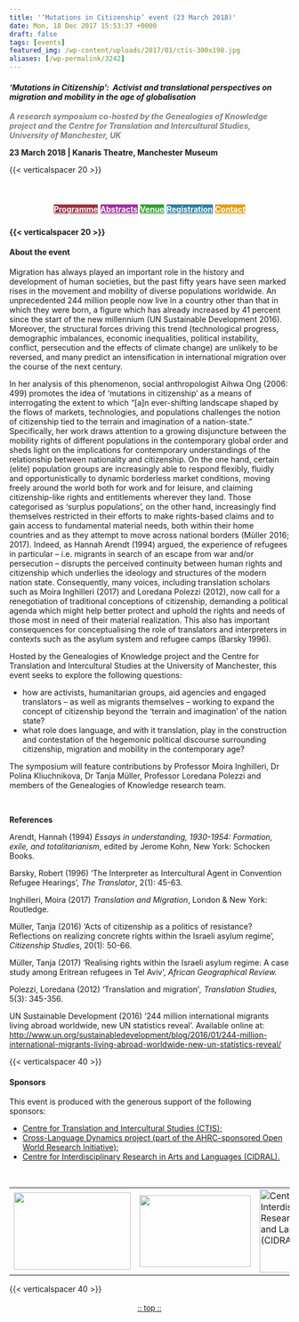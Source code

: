 ```yaml
---
title: '‘Mutations in Citizenship’ event (23 March 2018)'
date: Mon, 18 Dec 2017 15:53:37 +0000
draft: false
tags: [events]
featured_img: /wp-content/uploads/2017/01/ctis-300x198.jpg
aliases: [/wp-permalink/3242]
---
```


<div class="entry-post"><h4 id="top" style="text-align: left;"><strong><em>‘Mutations in Citizenship’:&nbsp;
Activist and translational perspectives on migration and mobility in the age of globalisation</em></strong></h4>
<p style="text-align: left;"><span style="color: #808080;"><strong><em>A&nbsp;research symposium co-hosted by the Genealogies of Knowledge project and the Centre for Translation and Intercultural Studies, University of Manchester, UK</em></strong></span></p>
<p style="text-align: left;"><strong>23&nbsp;March 2018 | Kanaris Theatre, Manchester Museum</strong></p>
{{< verticalspacer 20 >}}

&nbsp;
<h4 style="text-align: center;"><a class="fasc-button fasc-size-medium fasc-type-flat fasc-rounded-medium" style="background-color: #9e3343; color: #ffffff;" href="http://genealogiesofknowledge.net/events/mutations-citizenship-activist-translational-perspectives-migration-mobility-age-globalisation/#programme">Programme</a><span style="color: #111111; font-size: 15px; font-weight: normal; line-height: 24.3224315643311px; text-align: center;">&nbsp;</span><a class="fasc-button fasc-size-medium fasc-type-flat fasc-rounded-medium" style="background-color: #9e3399; color: #ffffff;" href="http://genealogiesofknowledge.net/events/mutations-citizenship-activist-translational-perspectives-migration-mobility-age-globalisation/mutations-citizenship-abstracts/">Abstracts</a><span style="color: #111111; font-size: 15px; font-weight: normal; line-height: 24.3224315643311px; text-align: center;">&nbsp;</span><a class="fasc-button fasc-size-medium fasc-type-flat fasc-rounded-medium" style="background-color: #369e33; color: #ffffff;" href="http://genealogiesofknowledge.net/events/mutations-citizenship-activist-translational-perspectives-migration-mobility-age-globalisation/#venue">Venue</a><span style="color: #111111; font-size: 15px; font-weight: normal; line-height: 24.3224315643311px; text-align: center;">&nbsp;</span><a class="fasc-button fasc-size-medium fasc-type-flat fasc-rounded-medium" style="background-color: #33809e; color: #ffffff;" href="http://genealogiesofknowledge.net/events/mutations-citizenship-activist-translational-perspectives-migration-mobility-age-globalisation/#registration">Registration</a><span style="color: #111111; font-size: 15px; font-weight: normal; line-height: 24.3224315643311px; text-align: center;">&nbsp;</span><a class="fasc-button fasc-size-medium fasc-type-flat fasc-rounded-medium" style="background-color: #e09f14; color: #ffffff;" href="http://genealogiesofknowledge.net/events/mutations-citizenship-activist-translational-perspectives-migration-mobility-age-globalisation/#contact">Contact</a></h4>
<h4>{{< verticalspacer 20 >}}</h4>
<h4 style="text-align: left;"><strong>About the event</strong></h4>
Migration has always played an important role in the history and development of human societies, but the past fifty years have seen marked rises in the movement and mobility of diverse populations worldwide. An unprecedented 244 million people now live in a country other than that in which they were born, a figure which has already increased by 41 percent since the start of the new millennium (UN Sustainable Development 2016). Moreover, the structural forces driving this trend (technological progress, demographic imbalances, economic inequalities, political instability, conflict, persecution and the effects of climate change) are unlikely to be reversed, and many predict an intensification in international migration over the course of the next century.

In her analysis of this phenomenon, social anthropologist Aihwa Ong (2006: 499) promotes the idea of ‘mutations in citizenship’ as a means of interrogating the extent to which “[a]n ever-shifting landscape shaped by the flows of markets, technologies, and populations challenges the notion of citizenship tied to the terrain and imagination of a nation-state.” Specifically, her work draws attention to a growing disjuncture between the mobility rights of different populations in the contemporary global order and sheds light on the implications for contemporary understandings of the relationship between nationality and citizenship. On the one hand, certain (elite) population groups are increasingly able to respond flexibly, fluidly and opportunistically to dynamic borderless market conditions, moving freely around the world both for work and for leisure, and claiming citizenship-like rights and entitlements wherever they land. Those categorised as ‘surplus populations’, on the other hand, increasingly find themselves restricted in their efforts to make rights-based claims and to gain access to fundamental material needs, both within their home countries and as they attempt to move across national borders (Müller 2016; 2017). Indeed, as Hannah Arendt (1994) argued, the experience of refugees in particular – i.e. migrants in search of an escape from war and/or persecution – disrupts the perceived continuity between human rights and citizenship which underlies the ideology and structures of the modern nation state. Consequently, many voices, including translation scholars such as Moira Inghilleri (2017) and Loredana Polezzi (2012), now call for a renegotiation of traditional conceptions of citizenship, demanding a political agenda which might help better protect and uphold the rights and needs of those most in need of their material realization. This also has important consequences for conceptualising the role of translators and interpreters in contexts such as the asylum system and refugee camps (Barsky 1996).

Hosted by the Genealogies of Knowledge project and the Centre for Translation and Intercultural Studies at the University of Manchester, this event seeks to explore the following questions:
<ul>
 	<li>how are activists, humanitarian groups, aid agencies and engaged translators – as well as migrants themselves – working to expand the concept of citizenship beyond the ‘terrain and imagination’ of the nation state?</li>
 	<li>what role does language, and with it translation, play in the construction and contestation of the hegemonic political discourse surrounding citizenship, migration and mobility in the contemporary age?</li>
</ul>
The symposium will feature contributions by Professor Moira Inghilleri, Dr Polina Kliuchnikova, Dr Tanja Müller, Professor Loredana Polezzi and members of the Genealogies of Knowledge research team.

&nbsp;

<strong>References</strong>

Arendt, Hannah (1994) <em>Essays in understanding, 1930-1954: Formation, exile, and totalitarianism</em>, edited by Jerome Kohn, New York: Schocken Books.

Barsky, Robert (1996) ‘The Interpreter as Intercultural Agent in Convention Refugee Hearings’, <em>The Translator</em>, 2(1): 45-63.

Inghilleri, Moira (2017) <em>Translation and Migration</em>, London &amp; New York: Routledge.

Müller, Tanja (2016) ‘Acts of citizenship as a politics of resistance? Reflections on realizing concrete rights within the Israeli asylum regime’, <em>Citizenship Studies</em>, 20(1): 50-66.

Müller, Tanja (2017) ‘Realising rights within the Israeli asylum regime: A case study among Eritrean refugees in Tel Aviv’,&nbsp;<em>African Geographical Review.</em>

Polezzi, Loredana (2012) ‘Translation and migration’<em>, Translation Studies, </em>5(3): 345-356.

UN Sustainable Development (2016) ‘244 million international migrants living abroad worldwide, new UN statistics reveal’. Available online at: <a href="http://www.un.org/sustainabledevelopment/blog/2016/01/244-million-international-migrants-living-abroad-worldwide-new-un-statistics-reveal/">http://www.un.org/sustainabledevelopment/blog/2016/01/244-million-international-migrants-living-abroad-worldwide-new-un-statistics-reveal/</a>

{{< verticalspacer 40 >}}
<h4><strong id="sponsors">Sponsors</strong></h4>
This event is produced with the generous support of the following sponsors:
<ul>
 	<li><a href="https://www.alc.manchester.ac.uk/ctis/">Centre for Translation and Intercultural Studies (CTIS);</a></li>
 	<li><a href="http://projects.alc.manchester.ac.uk/cross-language-dynamics/">Cross-Language Dynamics project (part of the AHRC-sponsored&nbsp;Open World Research Initiative);</a></li>
 	<li><a href="http://www.alc.manchester.ac.uk/cidral/">Centre for Interdisciplinary Research in Arts and Languages (CIDRAL).</a></li>
</ul>
&nbsp;
<table>
<tbody>
<tr>
<td><a href="https://www.alc.manchester.ac.uk/ctis/"><img class="wp-image-1257 size-full alignleft" src="/wp-content/uploads/2017/01/ctis-300x198.jpg" alt="" width="210" height="139"></a></td>
<td><a href="http://projects.alc.manchester.ac.uk/cross-language-dynamics/"><img class="aligncenter wp-image-3164" src="/wp-content/uploads/2017/12/OWRIcrosslanguage-square-rgb-300x193.jpg" alt="" width="200" height="129"></a></td>
<td><a href="http://www.alc.manchester.ac.uk/cidral/"><img class="wp-image-2199 size-full alignright" src="/wp-content/uploads/2017/06/cidral1.jpg" alt="Centre for Interdisciplinary Research in Arts and Languages (CIDRAL)" width="154" height="150"></a></td>
</tr>
</tbody>
</table>
{{< verticalspacer 40 >}}
<p style="text-align: center;"><a style="font-size: 0.95em; line-height: 24.3224315643311px; text-decoration: underline; text-align: center;" href="#top">:: top ::</a></p></div>